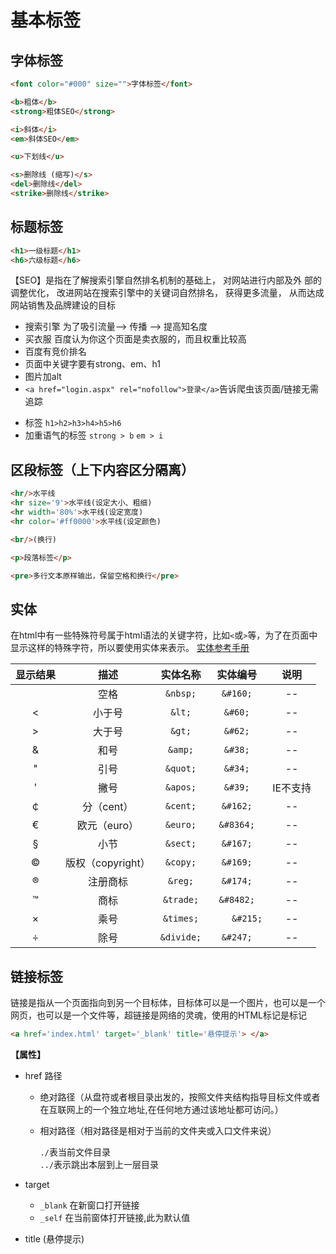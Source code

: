 # 基本标签
## 字体标签
```html
<font color="#000" size="">字体标签</font>

<b>粗体</b>
<strong>粗体SEO</strong>

<i>斜体</i>
<em>斜体SEO</em>

<u>下划线</u>

<s>删除线 (缩写)</s>
<del>删除线</del>
<strike>删除线</strike>
```

## 标题标签
```html
<h1>一级标题</h1>
<h6>六级标题</h6>
```

【SEO】是指在了解搜索引擎自然排名机制的基础上， 对网站进行内部及外 部的调整优化， 改进网站在搜索引擎中的关键词自然排名， 获得更多流量， 从而达成网站销售及品牌建设的目标
- 搜索引擎  为了吸引流量--> 传播 --> 提高知名度
- 买衣服  百度认为你这个页面是卖衣服的，而且权重比较高
- 百度有竞价排名
- 页面中关键字要有strong、em、h1
- 图片加alt
- `<a href="login.aspx" rel="nofollow">登录</a>`告诉爬虫该页面/链接无需追踪

* 标签 `h1>h2>h3>h4>h5>h6 `
* 加重语气的标签 `strong > b`  `em > i`

## 区段标签（上下内容区分隔离）

```html
<hr/>水平线
<hr size='9'>水平线(设定大小、粗细)
<hr width='80%'>水平线(设定宽度)
<hr color='#ff0000'>水平线(设定颜色)

<br/>(换行)

<p>段落标签</p>

<pre>多行文本原样输出，保留空格和换行</pre>
```

## 实体
在html中有一些特殊符号属于html语法的关键字符，比如`<`或`>`等，为了在页面中显示这样的特殊字符，所以要使用实体来表示。
[实体参考手册](http://www.w3school.com.cn/tags/html_ref_entities.html)

|显示结果	|描述	|实体名称	|实体编号|说明|
|:---:|:---:|:---:|:---:|:---:|
| |空格|`&nbsp;`|	`&#160;`|--|
|<|	小于号	|`&lt;`	|`&#60;` |--|
|>|	大于号|	`&gt;`	|`&#62;` |--|
|&|	和号	|`&amp;`|	`&#38;` |--|
|"|	引号	|`&quot;`	|`&#34;` |--|
|'|	撇号 |	`&apos;`|	`&#39;` |IE不支持|
|￠|	分（cent）|	`&cent;`	|`&#162;` |--|
|€|	欧元（euro）	|`&euro;`|	`&#8364;` |--|
|§|	小节	|`&sect;`	|`&#167;` |--|
|©|	版权（copyright）|	`&copy;`	|`&#169;` |--|
|®|	注册商标	|`&reg;`	|`&#174;` |--|
|™|	商标	|`&trade;`|	`&#8482;` |--|
|×|	乘号	|`&times;`|`	&#215;` |--|
|÷|	除号	|`&divide;`	|`&#247;` |--|



## 链接标签
链接是指从一个页面指向到另一个目标体，目标体可以是一个图片，也可以是一个网页，也可以是一个文件等，超链接是网络的灵魂，使用的HTML标记是标记
```html
<a href='index.html' target='_blank' title='悬停提示'> </a>
```
**【属性】**
- href 路径
    - 绝对路径（从盘符或者根目录出发的，按照文件夹结构指导目标文件或者在互联网上的一个独立地址,在任何地方通过该地址都可访问。）
    - 相对路径（相对路径是相对于当前的文件夹或入口文件来说）

        `./`表当前文件目录<br>
        `../`表示跳出本层到上一层目录

- target
    - `_blank`  在新窗口打开链接
    - `_self`   在当前窗体打开链接,此为默认值

- title (悬停提示)
